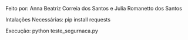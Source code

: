 Feito por: Anna Beatriz Correia dos Santos e Julia Romanetto dos Santos


Intalações Necessárias: pip install requests

Execução: python teste_segurnaca.py
